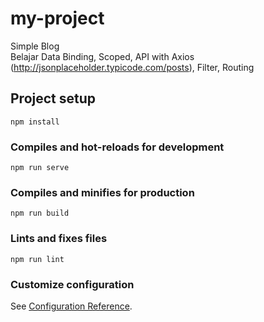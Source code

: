 # my-project 
Simple Blog <br>
Belajar Data Binding, Scoped, API with Axios (http://jsonplaceholder.typicode.com/posts), Filter, Routing

## Project setup
```
npm install
```

### Compiles and hot-reloads for development
```
npm run serve
```

### Compiles and minifies for production
```
npm run build
```

### Lints and fixes files
```
npm run lint
```

### Customize configuration
See [Configuration Reference](https://cli.vuejs.org/config/).
